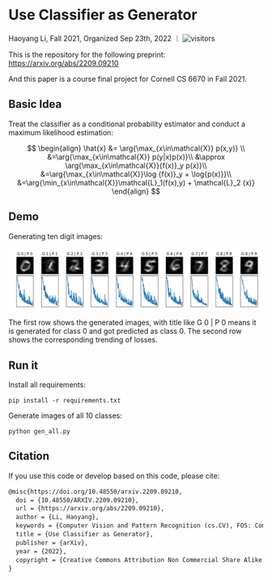 # Use Classifier as Generator

Haoyang Li, Fall 2021, Organized Sep 23th, 2022 ｜ ![visitors](https://visitor-badge.glitch.me/badge?page_id=greenere.use_classifier_as_generator)

This is the repository for the following preprint: https://arxiv.org/abs/2209.09210

And this paper is a course final project for Cornell CS 6670 in Fall 2021.

## Basic Idea

Treat the classifier as a conditional probability estimator and conduct a maximum likelihood estimation:

$$
\begin{align}
\hat{x} &= \arg{\max_{x\in\mathcal{X}} p(x,y)} \\
    &=\arg{\max_{x\in\mathcal{X}} p(y|x)p(x)}\\
    &\approx \arg{\max_{x\in\mathcal{X}}{f(x)}_y p(x)}\\
    &=\arg{\max_{x\in\mathcal{X}}\log {f(x)}_y + \log{p(x)}}\\
    &=\arg{\min_{x\in\mathcal{X}}\mathcal{L}_1(f(x),y) + \mathcal{L}_2 (x)}
    \end{align}
$$

## Demo

Generating ten digit images:

<img src="./results/generated_images.png"></img>

The first row shows the generated images, with title like G 0 | P 0 means it is generated for class 0 and got predicted as class 0. The second row shows the corresponding trending of losses.

## Run it

Install all requirements:

```python3
pip install -r requirements.txt
```

Generate images of all 10 classes:

```python3
python gen_all.py
```

## Citation

If you use this code or develop based on this code, please cite:

```latex
@misc{https://doi.org/10.48550/arxiv.2209.09210,
  doi = {10.48550/ARXIV.2209.09210},
  url = {https://arxiv.org/abs/2209.09210},
  author = {Li, Haoyang},
  keywords = {Computer Vision and Pattern Recognition (cs.CV), FOS: Computer and information sciences, FOS: Computer and information sciences},
  title = {Use Classifier as Generator},
  publisher = {arXiv},
  year = {2022},
  copyright = {Creative Commons Attribution Non Commercial Share Alike 4.0 International}
}
```

